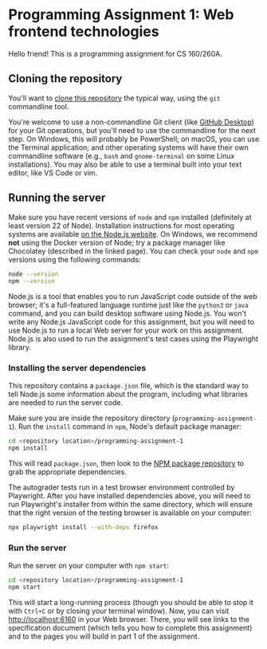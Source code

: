 # Programming Assignment 1: Web frontend technologies

Hello friend! This is a programming assignment for CS 160/260A.

## Cloning the repository

You'll want to [clone this repository](https://docs.github.com/en/repositories/creating-and-managing-repositories/cloning-a-repository) the typical way, using the `git` commandline tool.

You're welcome to use a non-commandline Git client (like [GitHub Desktop](https://desktop.github.com/)) for your Git operations, but you'll need to use the commandline for the next step.
On Windows, this will probably be PowerShell; on macOS, you can use the Terminal application; and other operating systems will have their own commandline software (e.g., `bash` and `gnome-terminal` on some Linux installations).
You may also be able to use a terminal built into your text editor, like VS Code or vim.

## Running the server

Make sure you have recent versions of `node` and `npm` installed (definitely at least version 22 of Node).
Installation instructions for most operating systems are available [on the Node.js website](https://nodejs.org/en/download).
On Windows, we recommend <strong>not</strong> using the Docker version of Node; try a package manager like Chocolatey (described in the linked page).
You can check your `node` and `npm` versions using the following commands:

```bash
node --version
npm --version
```

Node.js is a tool that enables you to run JavaScript code outside of the web browser; it's a full-featured language runtime just like the `python3` or `java` command, and you can build desktop software using Node.js.
You won't write any Node.js JavaScript code for this assignment, but you will need to use Node.js to run a local Web server for your work on this assignment.
Node.js is also used to run the assignment's test cases using the Playwright library.

### Installing the server dependencies

This repository contains a `package.json` file, which is the standard way to tell Node.js some information about the program, including what libraries are needed to run the server code.

Make sure you are inside the repository directory (`programming-assignment-1`).
Run the `install` command in `npm`, Node's default package manager:

```bash
cd <repository location>/programming-assignment-1
npm install
```

This will read `package.json`, then look to the [NPM package repository](https://www.npmjs.com/) to grab the appropriate dependencies.

The autograder tests run in a test browser environment controlled by Playwright.
After you have installed dependencies above, you will need to run Playwright's installer from within the same directory, which will ensure that the right version of the testing browser is available on your computer:

```bash
npx playwright install --with-deps firefox
```

### Run the server

Run the server on your computer with <code>npm start</code>:

```bash
cd <repository location>/programming-assignment-1
npm start
```

This will start a long-running process (though you should be able to stop it with `Ctrl+C` or by closing your terminal window).
Now, you can visit <a href="http://localhost:6160">http://localhost:6160</a> in your Web browser.
There, you will see links to the specification document (which tells you how to complete this assignment) and to the pages you will build in part 1 of the assignment.
